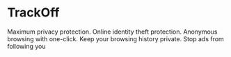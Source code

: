 # TrackOff
Maximum privacy protection. Online identity theft protection. Anonymous browsing with one-click. Keep your browsing history private. Stop ads from following you
